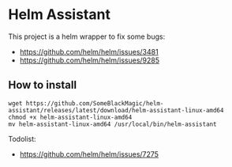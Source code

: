 # Helm Assistant

This project is a helm wrapper to fix some bugs:
* https://github.com/helm/helm/issues/3481
* https://github.com/helm/helm/issues/9285
## How to install
```
wget https://github.com/SomeBlackMagic/helm-assistant/releases/latest/download/helm-assistant-linux-amd64
chmod +x helm-assistant-linux-amd64
mv helm-assistant-linux-amd64 /usr/local/bin/helm-assistant
```
Todolist:
* https://github.com/helm/helm/issues/7275
